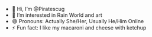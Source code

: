 - 👋 Hi, I’m @Piratescug
- 👀 I’m interested in Rain World and art
- 😄 Pronouns: Actually She/Her, Usually He/Him Online
- ⚡ Fun fact: I like my macaroni and cheese with ketchup

